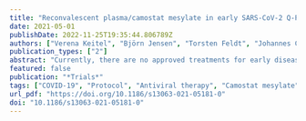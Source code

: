 ```yaml
---
title: "Reconvalescent plasma/camostat mesylate in early SARS-CoV-2 Q-PCR positive high-risk individuals (RES-Q-HR): a structured summary of a study protocol for a randomized controlled trial"
date: 2021-05-01
publishDate: 2022-11-25T19:35:44.806789Z
authors: ["Verena Keitel", "Björn Jensen", "Torsten Feldt", "Johannes C. Fischer", "Johannes G. Bode", "Christiane Matuschek", "Edwin Bölke", "Wilfried Budach", "Christian Plettenberg", "Kathrin Scheckenbach", "Detlef Kindgen-Milles", "Jörg Timm", "Lisa Müller", "Henrike Kolbe", "Andreas Stöhr", "Christian Calles", "Andreas Hippe", "Pablo Verde", "Christoph D. Spinner", "Jochen Schneider", "Timo Wolf", "Winfried V. Kern", "Jacob Nattermann", "Alexander Zoufaly", "Christian Ohmann", "Tom Luedde", "Simon Labuhn", "Noemi Freise", "Alexander Killer", "Caroline Klindt", "Carola Dröge", "Anselm Kunstein", "David Schoeler", "Sandra Jost", "Erik Lehnert", "Stefanie Ackerstaff", "Timo Brandenburger", "Christina Westhoff", "Christine Fritsch", "Stephanie Laer", "Andrea Icks", "RES-Q-HR Trial Team"]
publication_types: ["2"]
abstract: "Currently, there are no approved treatments for early disease stages of COVID-19 and few strategies to prevent disease progression after infection with SARS-CoV-2. The objective of this study is to evaluate the safety and efficacy of convalescent plasma (CP) or camostat mesylate administered within 72 h of diagnosis of SARS-CoV-2 infection in adult individuals with pre-existing risk factors at higher risk of getting seriously ill with COVID-19. Camostat mesylate acts as an inhibitor of the host cell serine protease TMPRSS2 and prevents the virus from entering the cell. CP represents another antiviral strategy in terms of passive immunization. The working hypothesis to be tested in the RES-Q-HR study is that the early use of CP or camostat mesylate reduces the likelihood of disease progression to (modified) WHO stages 4b-8 in SARS-CoV-2-positive adult patients at high risk of moderate or severe COVID-19 progression."
featured: false
publication: "*Trials*"
tags: ["COVID-19", "Protocol", "Antiviral therapy", "Camostat mesylate", "Convalescent plasma", "Early phase of SARS-CoV-2 infection", "Randomized controlled trial"]
url_pdf: "https://doi.org/10.1186/s13063-021-05181-0"
doi: "10.1186/s13063-021-05181-0"
---
```


